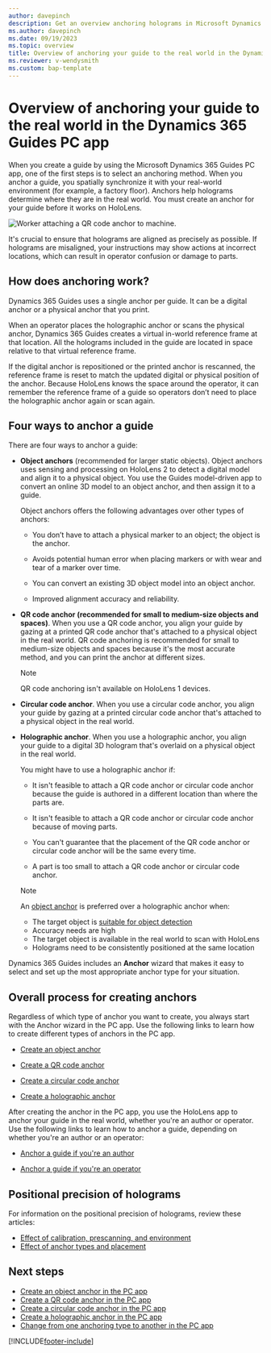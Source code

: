 ```yaml
---
author: davepinch
description: Get an overview anchoring holograms in Microsoft Dynamics 365 Guides, using a QR code anchor, circular code anchor, or holographic anchor.
ms.author: davepinch
ms.date: 09/19/2023
ms.topic: overview
title: Overview of anchoring your guide to the real world in the Dynamics 365 Guides PC app
ms.reviewer: v-wendysmith
ms.custom: bap-template
---
```


# Overview of anchoring your guide to the real world in the Dynamics 365 Guides PC app

When you create a guide by using the Microsoft Dynamics 365 Guides PC app, one of the first steps is to select an anchoring method. When you anchor a guide, you spatially synchronize it with your real-world environment (for example, a factory floor). Anchors help holograms determine where they are in the real world. You must create an anchor for your guide before it works on HoloLens.

![Worker attaching a QR code anchor to machine.](media/anchor-overview.PNG "Worker attaching a QR code anchor to machine")

It's crucial to ensure that holograms are aligned as precisely as possible. If holograms are misaligned, your instructions may show actions at incorrect locations, which can result in operator confusion or damage to parts.

## How does anchoring work?

Dynamics 365 Guides uses a single anchor per guide. It can be a digital anchor or a physical anchor that you print. 

When an operator places the holographic anchor or scans the physical anchor, Dynamics 365 Guides creates a virtual in-world reference frame at that location. All the holograms included in the guide are located in space relative to that virtual reference frame. 

If the digital anchor is repositioned or the printed anchor is rescanned, the reference frame is reset to match the updated digital or physical position of the anchor. Because HoloLens knows the space around the operator, it can remember the reference frame of a guide so operators don’t need to place the holographic anchor again or scan again. 

## Four ways to anchor a guide

There are four ways to anchor a guide:

- **Object anchors** (recommended for larger static objects). Object anchors uses sensing and processing on HoloLens 2 to detect a digital model and align it to a physical object. You use the Guides model-driven app to convert an online 3D model to an object anchor, and then assign it to a guide. 

  Object anchors offers the following advantages over other types of anchors:

  - You don’t have to attach a physical marker to an object; the object is the anchor.  

  - Avoids potential human error when placing markers or with wear and tear of a marker over time.

  - You can convert an existing 3D object model into an object anchor.

  - Improved alignment accuracy and reliability. 

- **QR code anchor (recommended for small to medium-size objects and spaces)**. When you use a QR code anchor, you align your guide by gazing at a printed QR code anchor that's attached to a physical object in the real world. QR code anchoring is recommended for small to medium-size objects and spaces because it's the most accurate method, and you can print the anchor at different sizes. 

  > [!NOTE]
  > QR code anchoring isn't available on HoloLens 1 devices.

- **Circular code anchor**. When you use a circular code anchor, you align your guide by gazing at a printed circular code anchor that's attached to a physical object in the real world. 

- **Holographic anchor**. When you use a holographic anchor, you align your guide to a digital 3D hologram that's overlaid on a physical object in the real world. 

  You might have to use a holographic anchor if:

  - It isn't feasible to attach a QR code anchor or circular code anchor because the guide is authored in a different location than where the parts are.

  - It isn't feasible to attach a QR code anchor or circular code anchor because of moving parts.

  - You can't guarantee that the placement of the QR code anchor or circular code anchor will be the same every time.

  - A part is too small to attach a QR code anchor or circular code anchor.

   > [!NOTE]
   > An [object anchor](pc-app-anchor-object.md) is preferred over a holographic anchor when:
   > - The target object is [suitable for object detection](pc-app-anchor-object-best-practices.md)
   > - Accuracy needs are high
   > - The target object is available in the real world to scan with HoloLens
   > - Holograms need to be consistently positioned at the same location

Dynamics 365 Guides includes an **Anchor** wizard that makes it easy to select and set up the most appropriate anchor type for your situation.

## Overall process for creating anchors

Regardless of which type of anchor you want to create, you always start with the Anchor wizard in the PC app. Use the following links to learn how to create different types of anchors in the PC app.

- [Create an object anchor](pc-app-anchor-object.md)

- [Create a QR code anchor](pc-app-anchor-qr-code.md)

- [Create a circular code anchor](pc-app-anchor-circular-code.md)

- [Create a holographic anchor](pc-app-anchor-holographic.md)

After creating the anchor in the PC app, you use the HoloLens app to anchor your guide in the real world, whether you're an author or operator. Use the following links to learn how to anchor a guide, depending on whether you're an author or an operator:

- [Anchor a guide if you're an author](hololens-app-anchor.md)

- [Anchor a guide if you're an operator](operator-anchor.md)

## Positional precision of holograms 

For information on the positional precision of holograms, review these articles:

- [Effect of calibration, prescanning, and environment](pc-app-anchor-improve-hologram-precision.md)
- [Effect of anchor types and placement](pc-app-anchor-types-placement-precision.md)

## Next steps

- [Create an object anchor in the PC app](pc-app-anchor-object.md)
- [Create a QR code anchor in the PC app](pc-app-anchor-qr-code.md)
- [Create a circular code anchor in the PC app](pc-app-anchor-circular-code.md)
- [Create a holographic anchor in the PC app](pc-app-anchor-holographic.md)
- [Change from one anchoring type to another in the PC app](pc-app-anchor-change-type.md)

[!INCLUDE[footer-include](../includes/footer-banner.md)]
